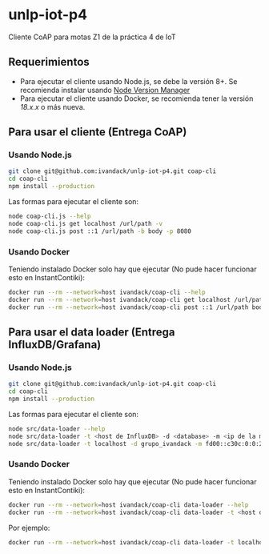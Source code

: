 # unlp-iot-p4

Cliente CoAP para motas Z1 de la práctica 4 de IoT

## Requerimientos

* Para ejecutar el cliente usando Node.js, se debe la versión 8+. Se recomienda instalar usando [Node Version Manager](https://github.com/nvm-sh/nvm)
* Para ejecutar el cliente usando Docker, se recomienda tener la versión *18.x.x* o más nueva.

## Para usar el cliente (Entrega CoAP)

### Usando Node.js

```bash
git clone git@github.com:ivandack/unlp-iot-p4.git coap-cli
cd coap-cli
npm install --production
```

Las formas para ejecutar el cliente son:

```bash
node coap-cli.js --help
node coap-cli.js get localhost /url/path -v
node coap-cli.js post ::1 /url/path -b body -p 8080
```

### Usando Docker
Teniendo instalado Docker solo hay que ejecutar (No pude hacer funcionar esto en InstantContiki):

```bash
docker run --rm --network=host ivandack/coap-cli --help
docker run --rm --network=host ivandack/coap-cli get localhost /url/path -v
docker run --rm --network=host ivandack/coap-cli post ::1 /url/path body -p 8080
```

## Para usar el data loader (Entrega InfluxDB/Grafana)

### Usando Node.js

```bash
git clone git@github.com:ivandack/unlp-iot-p4.git coap-cli
cd coap-cli
npm install --production
```

Las formas para ejecutar el cliente son:

```bash
node src/data-loader --help
node src/data-loader -t <host de InfluxDB> -d <database> -m <ip de la mota>
node src/data-loader -t localhost -d grupo_ivandack -m fd00::c30c:0:0:2
```

### Usando Docker

Teniendo instalado Docker solo hay que ejecutar (No pude hacer funcionar esto en InstantContiki):

```bash
docker run --rm --network=host ivandack/coap-cli data-loader --help
docker run --rm --network=host ivandack/coap-cli data-loader -t <host de InfluxDB> -d <database> -m <ip de la mota>
```

Por ejemplo:

```bash
docker run --rm --network=host ivandack/coap-cli data-loader -t localhost -d grupo_ivandack -m fd00::c30c:0:0:2
```
